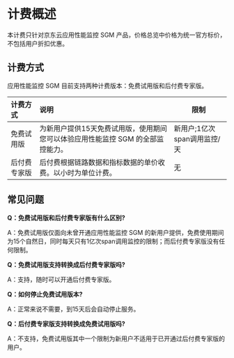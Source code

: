 # 计费概述

本计费只针对京东云应用性能监控 SGM 产品，价格总览中价格为统一官方标价，不包括用户折扣优惠。

## 计费方式

应用性能监控 SGM 目前支持两种计费版本：免费试用版和后付费专家版。

| 计费方式     | 说明                                                         | 限制                        |
| :----------- | :----------------------------------------------------------- | --------------------------- |
| 免费试用版   | 为新用户提供15天免费试用版，使用期间您可以体验应用性能监控 SGM 的全部监控能力。 | 新用户;1亿次span调用监控/天 |
| 后付费专家版 | 后付费根据链路数据和指标数据的单价收费。以小时为单位计费。   | 无                          |



## 常见问题

**Q：免费试用版和后付费专家版有什么区别?**

A：免费试用版仅面向未曾开通应用性能监控 SGM 的新用户提供，免费使用期间为15个自然日，同时每天只有1亿次span调用监控的限制；而后付费专家版没有任何限制。

**Q：免费试用版支持转换成后付费专家版吗?**

A：支持，随时可以开通后付费专家版。

**Q：如何停止免费试用版本?**

A：正常来说不需要，到15天后会自动停止服务。

**Q：后付费专家版支持转换成免费试用版吗?**

A：不支持，免费试用版其中一个限制为新用户不适用于已开通过后付费专家版的用户。